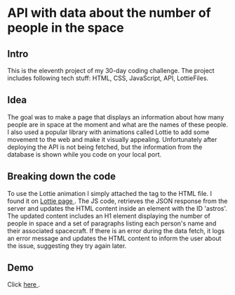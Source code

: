 # API with data about the number of people in the space
## Intro
This is the eleventh project of my 30-day coding challenge. The project includes following tech stuff: HTML, CSS, JavaScript, API, LottieFiles.

## Idea
The goal was to make a page that displays an information about how many people are in space at the moment and what are the names of these people. I also used a popular library with animations called Lottie to add some movement to the web and make it visually appealing. Unfortunately after deploying the API is not being fetched, but the information from the database is shown while you code on your local port.

## Breaking down the code
To use the Lottie animation I simply attached the tag to the HTML file. I found it on <a href="https://lottiefiles.com/animations/space-tour-myQ6ir159r">Lottie page </a>. The JS code, retrieves the JSON response from the server and updates the HTML content inside an element with the ID 'astros'. The updated content includes an H1 element displaying the number of people in space and a set of paragraphs listing each person's name and their associated spacecraft. If there is an error during the data fetch, it logs an error message and updates the HTML content to inform the user about the issue, suggesting they try again later.

## Demo
Click <a href="https://fantastic-hamster-a2725c.netlify.app/"> here </a>.
